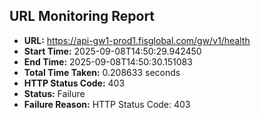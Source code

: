 ## URL Monitoring Report

- **URL:** https://api-gw1-prod1.fisglobal.com/gw/v1/health
- **Start Time:** 2025-09-08T14:50:29.942450
- **End Time:** 2025-09-08T14:50:30.151083
- **Total Time Taken:** 0.208633 seconds
- **HTTP Status Code:** 403
- **Status:** Failure
- **Failure Reason:** HTTP Status Code: 403

